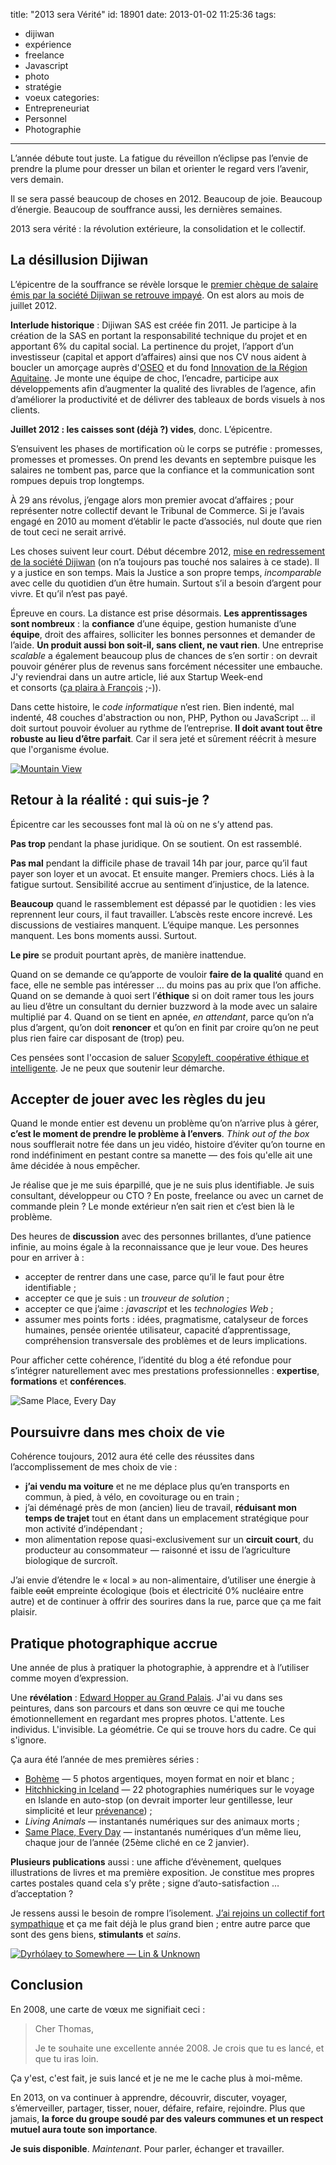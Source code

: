 title: "2013 sera Vérité"
id: 18901
date: 2013-01-02 11:25:36
tags:
- dijiwan
- expérience
- freelance
- Javascript
- photo
- stratégie
- voeux
categories:
- Entrepreneuriat
- Personnel
- Photographie
---

L’année débute tout juste. La fatigue du réveillon n’éclipse pas l’envie de prendre la plume pour dresser un bilan et orienter le regard vers l’avenir, vers demain.

Il se sera passé beaucoup de choses en 2012\. Beaucoup de joie. Beaucoup d’énergie. Beaucoup de souffrance aussi, les dernières semaines.

2013 sera vérité : la révolution extérieure, la consolidation et le collectif.

<!--more-->

## La désillusion Dijiwan

L’épicentre de la souffrance se révèle lorsque le [premier chèque de salaire émis par la société Dijiwan se retrouve impayé](http://www.sudouest.fr/2012/10/23/un-gros-couac-dans-la-success-story-857820-713.php). On est alors au mois de juillet 2012.

**Interlude historique** : Dijiwan SAS est créée fin 2011\. Je participe à la création de la SAS en portant la responsabilité technique du projet et en apportant 6% du capital social.
La pertinence du projet, l’apport d’un investisseur (capital et apport d’affaires) ainsi que nos CV nous aident à boucler un amorçage auprès d'[OSEO](http://www.oseo.fr/) et du fond [Innovation de la Région Aquitaine](http://aquitaine.fr/politiques-regionales/economie-emploi/r-d-innovation-transfert-de-technologie.html#outil_sommaire_1).
Je monte une équipe de choc, l’encadre, participe aux développements afin d’augmenter la qualité des livrables de l’agence, afin d’améliorer la productivité et de délivrer des tableaux de bords visuels à nos clients.

**Juillet 2012 : les caisses sont (déjà ?) vides**, donc. L’épicentre.

S’ensuivent les phases de mortification où le corps se putréfie : promesses, promesses et promesses. On prend les devants en septembre puisque les salaires ne tombent pas, parce que la confiance et la communication sont rompues depuis trop longtemps.

À 29 ans révolus, j’engage alors mon premier avocat d’affaires ; pour représenter notre collectif devant le Tribunal de Commerce. Si je l’avais engagé en 2010 au moment d’établir le pacte d’associés, nul doute que rien de tout ceci ne serait arrivé.

Les choses suivent leur court. Début décembre 2012, [mise en redressement de la société Dijiwan](http://www.sudouest.fr/2012/12/12/dijiwan-reconnait-ses-difficultes-financieres-906708-2780.php) (on n’a toujours pas touché nos salaires à ce stade). Il y a justice en son temps. Mais la Justice a son propre temps, _incomparable_ avec celle du quotidien d’un être humain. Surtout s’il a besoin d’argent pour vivre. Et qu’il n’est pas payé.

Épreuve en cours. La distance est prise désormais. **Les apprentissages sont nombreux** : la **confiance** d’une équipe, gestion humaniste d’une **équipe**, droit des affaires, solliciter les bonnes personnes et demander de l’aide. **Un produit aussi bon soit-il, sans client, ne vaut rien**. Une entreprise _scalable_ a également beaucoup plus de chances de s’en sortir : on devrait pouvoir générer plus de revenus sans forcément nécessiter une embauche. J'y reviendrai dans un autre article, lié aux Startup Week-end et consorts ([ça plaira à François](https://twitter.com/francoisgoube/status/266331272509546498) ;-)).

Dans cette histoire, le _code informatique_ n’est rien. Bien indenté, mal indenté, 48 couches d'abstraction ou non, PHP, Python ou JavaScript … il doit surtout pouvoir évoluer au rythme de l’entreprise. **Il doit avant tout être robuste au lieu d’être parfait**. Car il sera jeté et sûrement réécrit à mesure que l'organisme évolue.

[![](/images/2013/01/8206099378_43f3c7e1cb_z-600x404.jpg "Mountain View")](http://www.flickr.com/photos/the-jedi/8206099378/)

## Retour à la réalité : qui suis-je ?

Épicentre car les secousses font mal là où on ne s’y attend pas.

**Pas trop** pendant la phase juridique. On se soutient. On est rassemblé.

**Pas mal** pendant la difficile phase de travail 14h par jour, parce qu’il faut payer son loyer et un avocat. Et ensuite manger. Premiers chocs. Liés à la fatigue surtout. Sensibilité accrue au sentiment d’injustice, de la latence.

**Beaucoup** quand le rassemblement est dépassé par le quotidien : les vies reprennent leur cours, il faut travailler. L’abscès reste encore increvé. Les discussions de vestiaires manquent. L’équipe manque. Les personnes manquent. Les bons moments aussi. Surtout.

**Le pire** se produit pourtant après, de manière inattendue.

Quand on se demande ce qu’apporte de vouloir **faire de la qualité** quand en face, elle ne semble pas intéresser … du moins pas au prix que l’on affiche.
Quand on se demande à quoi sert l’**éthique** si on doit ramer tous les jours au lieu d’être un consultant du dernier buzzword à la mode avec un salaire multiplié par 4.
Quand on se tient en apnée, _en attendant_, parce qu’on n’a plus d’argent, qu’on doit **renoncer** et qu’on en finit par croire qu’on ne peut plus rien faire car disposant de (trop) peu.

Ces pensées sont l'occasion de saluer [Scopyleft, coopérative éthique et intelligente](http://scopyleft.fr/). Je ne peux que soutenir leur démarche.

## Accepter de jouer avec les règles du jeu

Quand le monde entier est devenu un problème qu’on n’arrive plus à gérer, **c’est le moment de prendre le problème à l’envers**. _Think out of the box_ nous soufflerait notre fée dans un jeu vidéo, histoire d’éviter qu’on tourne en rond indéfiniment en pestant contre sa manette — des fois qu'elle ait une âme décidée à nous empêcher.

Je réalise que je me suis éparpillé, que je ne suis plus identifiable. Je suis consultant, développeur ou CTO ? En poste, freelance ou avec un carnet de commande plein ? Le monde extérieur n’en sait rien et c’est bien là le problème.

Des heures de **discussion** avec des personnes brillantes, d’une patience infinie, au moins égale à la reconnaissance que je leur voue. Des heures pour en arriver à :

*   accepter de rentrer dans une case, parce qu’il le faut pour être identifiable ;
*   accepter ce que je suis : un _trouveur de solution_ ;
*   accepter ce que j’aime : _javascript_ et les _technologies Web_ ;
*   assumer mes points forts : idées, pragmatisme, catalyseur de forces humaines, pensée orientée utilisateur, capacité d’apprentissage, compréhension transversale des problèmes et de leurs implications.

Pour afficher cette cohérence, l’identité du blog a été refondue pour s’intégrer naturellement avec mes prestations professionnelles : **expertise**, **formations** et **conférences**.

![](/images/2013/01/oncletom_-on-Instagram-600x291.png "Same Place, Every Day")

## Poursuivre dans mes choix de vie

Cohérence toujours, 2012 aura été celle des réussites dans l’accomplissement de mes choix de vie :

*   **j’ai vendu ma voiture** et ne me déplace plus qu’en transports en commun, à pied, à vélo, en covoiturage ou en train ;
*   j’ai déménagé près de mon (ancien) lieu de travail, **réduisant mon temps de trajet** tout en étant dans un emplacement stratégique pour mon activité d’indépendant ;
*   mon alimentation repose quasi-exclusivement sur un **circuit court**, du producteur au consommateur — raisonné et issu de l’agriculture biologique de surcroît.

J’ai envie d’étendre le « local » au non-alimentaire, d’utiliser une énergie à faible <del>coût</del> empreinte écologique (bois et électricité 0% nucléaire entre autre) et de continuer à offrir des sourires dans la rue, parce que ça me fait plaisir.

## Pratique photographique accrue

Une année de plus à pratiquer la photographie, à apprendre et à l’utiliser comme moyen d’expression.

Une **révélation** : [Edward Hopper au Grand Palais](http://www.grandpalais.fr/grandformat/exposition/edward-hopper/). J'ai vu dans ses peintures, dans son parcours et dans son œuvre ce qui me touche émotionnellement en regardant mes propres photos. L'attente. Les individus. L'invisible. La géométrie. Ce qui se trouve hors du cadre. Ce qui s'ignore.

Ça aura été l’année de mes premières séries :

*   [Bohème](http://www.flickr.com/photos/the-jedi/sets/72157630182421278/) — 5 photos argentiques, moyen format en noir et blanc ;
*   [Hitchhicking in Iceland](http://www.flickr.com/photos/the-jedi/sets/72157631666463641/) — 22 photographies numériques sur le voyage en Islande en auto-stop (on devrait importer leur gentillesse, leur simplicité et leur [prévenance](https://larlet.fr/david/thoughts/#caring)) ;
*   _Living Animals_ — instantanés numériques sur des animaux morts ;
*   [Same Place, Every Day](http://instagram.com/oncletom_) — instantanés numériques d’un même lieu, chaque jour de l’année (25ème cliché en ce 2 janvier).

**Plusieurs publications** aussi : une affiche d’évènement, quelques illustrations de livres et ma première exposition. Je constitue mes propres cartes postales quand cela s’y prête ; signe d’auto-satisfaction … d’acceptation ?

Je ressens aussi le besoin de rompre l’isolement. [J’ai rejoins un collectif fort sympathique](https://www.facebook.com/OpusBoheme) et ça me fait déjà le plus grand bien ; entre autre parce que sont des gens biens, **stimulants** et _sains_.

[![](/images/2013/01/8099301942_74feed9455_z-424x600.jpg "Dyrhólaey to Somewhere — Lin &amp; Unknown")](http://www.flickr.com/photos/the-jedi/8099301942/)

## Conclusion

En 2008, une carte de vœux me signifiait ceci :

> Cher Thomas,
>
> Je te souhaite une excellente année 2008\. Je crois que tu es lancé, et que tu iras loin.

Ça y'est, c'est fait, je suis lancé et je ne me le cache plus à moi-même.

En 2013, on va continuer à apprendre, découvrir, discuter, voyager, s’émerveiller, partager, tisser, nouer, défaire, refaire, rejoindre. Plus que jamais, **la force du groupe soudé par des valeurs communes et un respect mutuel aura toute son importance**.

**Je suis disponible**. _Maintenant_. Pour parler, échanger et travailler.